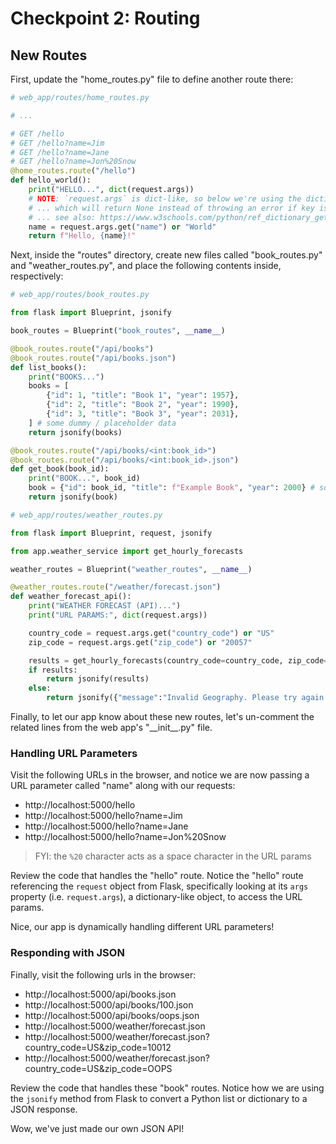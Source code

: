 
# Checkpoint 2: Routing

## New Routes

First, update the "home_routes.py" file to define another route there:

```py
# web_app/routes/home_routes.py

# ...

# GET /hello
# GET /hello?name=Jim
# GET /hello?name=Jane
# GET /hello?name=Jon%20Snow
@home_routes.route("/hello")
def hello_world():
    print("HELLO...", dict(request.args))
    # NOTE: `request.args` is dict-like, so below we're using the dictionary's `get()` method,
    # ... which will return None instead of throwing an error if key is not present
    # ... see also: https://www.w3schools.com/python/ref_dictionary_get.asp
    name = request.args.get("name") or "World"
    return f"Hello, {name}!"
```

Next, inside the "routes" directory, create new files called "book_routes.py" and "weather_routes.py", and place the following contents inside, respectively:

```py
# web_app/routes/book_routes.py

from flask import Blueprint, jsonify

book_routes = Blueprint("book_routes", __name__)

@book_routes.route("/api/books")
@book_routes.route("/api/books.json")
def list_books():
    print("BOOKS...")
    books = [
        {"id": 1, "title": "Book 1", "year": 1957},
        {"id": 2, "title": "Book 2", "year": 1990},
        {"id": 3, "title": "Book 3", "year": 2031},
    ] # some dummy / placeholder data
    return jsonify(books)

@book_routes.route("/api/books/<int:book_id>")
@book_routes.route("/api/books/<int:book_id>.json")
def get_book(book_id):
    print("BOOK...", book_id)
    book = {"id": book_id, "title": f"Example Book", "year": 2000} # some dummy / placeholder data
    return jsonify(book)

```

```py
# web_app/routes/weather_routes.py

from flask import Blueprint, request, jsonify

from app.weather_service import get_hourly_forecasts

weather_routes = Blueprint("weather_routes", __name__)

@weather_routes.route("/weather/forecast.json")
def weather_forecast_api():
    print("WEATHER FORECAST (API)...")
    print("URL PARAMS:", dict(request.args))

    country_code = request.args.get("country_code") or "US"
    zip_code = request.args.get("zip_code") or "20057"

    results = get_hourly_forecasts(country_code=country_code, zip_code=zip_code)
    if results:
        return jsonify(results)
    else:
        return jsonify({"message":"Invalid Geography. Please try again."}), 404

```


Finally, to let our app know about these new routes, let's un-comment the related lines from the web app's "\_\_init_\_.py" file.

### Handling URL Parameters

Visit the following URLs in the browser, and notice we are now passing a URL parameter called "name" along with our requests:

  + http://localhost:5000/hello
  + http://localhost:5000/hello?name=Jim
  + http://localhost:5000/hello?name=Jane
  + http://localhost:5000/hello?name=Jon%20Snow

> FYI: the `%20` character acts as a space character in the URL params

Review the code that handles the "hello" route. Notice the "hello" route referencing the `request` object from Flask, specifically looking at its `args` property (i.e. `request.args`), a dictionary-like object, to access the URL params.

Nice, our app is dynamically handling different URL parameters!

### Responding with JSON

Finally, visit the following urls in the browser:
  + http://localhost:5000/api/books.json
  + http://localhost:5000/api/books/100.json
  + http://localhost:5000/api/books/oops.json
  + http://localhost:5000/weather/forecast.json
  + http://localhost:5000/weather/forecast.json?country_code=US&zip_code=10012
  + http://localhost:5000/weather/forecast.json?country_code=US&zip_code=OOPS

Review the code that handles these "book" routes. Notice how we are using the `jsonify` method from Flask to convert a Python list or dictionary to a JSON response.

Wow, we've just made our own JSON API!
